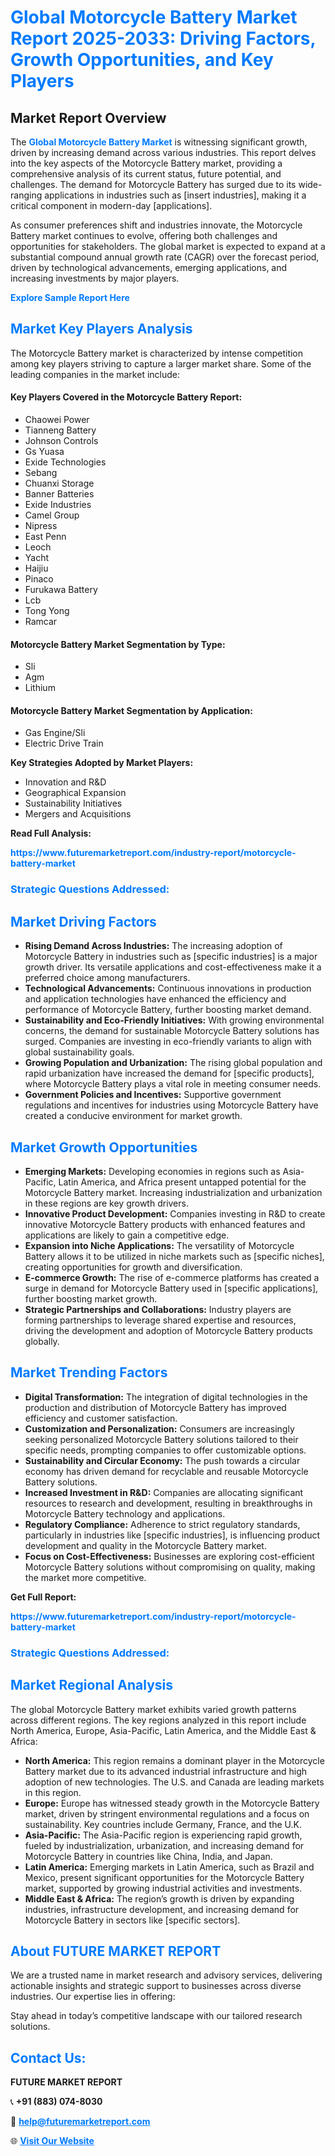 <h1 style="color: #007BFF;">Global Motorcycle Battery Market Report 2025-2033: Driving Factors, Growth Opportunities, and Key Players</h1>

<section id="overview">
<h2>Market Report Overview</h2>
<p>The <a href="https://www.futuremarketreport.com/industry-report/motorcycle-battery-market" style="color: #007BFF; text-decoration: none;"><strong>Global Motorcycle Battery Market</strong></a> is witnessing significant growth, driven by increasing demand across various industries. This report delves into the key aspects of the Motorcycle Battery market, providing a comprehensive analysis of its current status, future potential, and challenges. The demand for Motorcycle Battery has surged due to its wide-ranging applications in industries such as [insert industries], making it a critical component in modern-day [applications].</p>
<p>As consumer preferences shift and industries innovate, the Motorcycle Battery market continues to evolve, offering both challenges and opportunities for stakeholders. The global market is expected to expand at a substantial compound annual growth rate (CAGR) over the forecast period, driven by technological advancements, emerging applications, and increasing investments by major players.</p>
</section>

<section id="overview">
<p><a href="https://www.futuremarketreport.com/request-sample/reportId=30834" style="color: #007BFF; text-decoration: none;"><strong>Explore Sample Report Here</strong></a></p>
</section>

<section id="key-players">
<h2 style="color: #007BFF;">Market Key Players Analysis</h2>
<p>The Motorcycle Battery market is characterized by intense competition among key players striving to capture a larger market share. Some of the leading companies in the market include:</p>
<h4>Key Players Covered in the Motorcycle Battery Report:</h4>
<ul><li>Chaowei Power</li><li>Tianneng Battery</li><li>Johnson Controls</li><li>Gs Yuasa</li><li>Exide Technologies</li><li>Sebang</li><li>Chuanxi Storage</li><li>Banner Batteries</li><li>Exide Industries</li><li>Camel Group</li><li>Nipress</li><li>East Penn</li><li>Leoch</li><li>Yacht</li><li>Haijiu</li><li>Pinaco</li><li>Furukawa Battery</li><li>Lcb</li><li>Tong Yong</li><li>Ramcar</li></ul>
<h4>Motorcycle Battery Market Segmentation by Type:</h4>
<ul><li>Sli</li><li>Agm</li><li>Lithium</li></ul>

<h4>Motorcycle Battery Market Segmentation by Application:</h4>
<ul><li>Gas Engine/Sli</li><li>Electric Drive Train</li></ul>
<p><strong>Key Strategies Adopted by Market Players:</strong></p>
<ul>
<li>Innovation and R&D</li>
<li>Geographical Expansion</li>
<li>Sustainability Initiatives</li>
<li>Mergers and Acquisitions</li>
</ul>
</section>

<section>
<p><strong>Read Full Analysis: </strong></p><a href="https://www.futuremarketreport.com/industry-report/motorcycle-battery-market" style="color: #007BFF; text-decoration: none;"><strong>https://www.futuremarketreport.com/industry-report/motorcycle-battery-market</strong></a>
<h3 style="color: #007BFF;">Strategic Questions Addressed:</h3>
</section>

<section id="driving-factors">
<h2 style="color: #007BFF;">Market Driving Factors</h2>
<ul>
<li><strong>Rising Demand Across Industries:</strong> The increasing adoption of Motorcycle Battery in industries such as [specific industries] is a major growth driver. Its versatile applications and cost-effectiveness make it a preferred choice among manufacturers.</li>
<li><strong>Technological Advancements:</strong> Continuous innovations in production and application technologies have enhanced the efficiency and performance of Motorcycle Battery, further boosting market demand.</li>
<li><strong>Sustainability and Eco-Friendly Initiatives:</strong> With growing environmental concerns, the demand for sustainable Motorcycle Battery solutions has surged. Companies are investing in eco-friendly variants to align with global sustainability goals.</li>
<li><strong>Growing Population and Urbanization:</strong> The rising global population and rapid urbanization have increased the demand for [specific products], where Motorcycle Battery plays a vital role in meeting consumer needs.</li>
<li><strong>Government Policies and Incentives:</strong> Supportive government regulations and incentives for industries using Motorcycle Battery have created a conducive environment for market growth.</li>
</ul>
</section>

<section id="growth-opportunities">
<h2 style="color: #007BFF;">Market Growth Opportunities</h2>
<ul>
<li><strong>Emerging Markets:</strong> Developing economies in regions such as Asia-Pacific, Latin America, and Africa present untapped potential for the Motorcycle Battery market. Increasing industrialization and urbanization in these regions are key growth drivers.</li>
<li><strong>Innovative Product Development:</strong> Companies investing in R&D to create innovative Motorcycle Battery products with enhanced features and applications are likely to gain a competitive edge.</li>
<li><strong>Expansion into Niche Applications:</strong> The versatility of Motorcycle Battery allows it to be utilized in niche markets such as [specific niches], creating opportunities for growth and diversification.</li>
<li><strong>E-commerce Growth:</strong> The rise of e-commerce platforms has created a surge in demand for Motorcycle Battery used in [specific applications], further boosting market growth.</li>
<li><strong>Strategic Partnerships and Collaborations:</strong> Industry players are forming partnerships to leverage shared expertise and resources, driving the development and adoption of Motorcycle Battery products globally.</li>
</ul>
</section>

<section id="trending-factors">
<h2 style="color: #007BFF;">Market Trending Factors</h2>
<ul>
<li><strong>Digital Transformation:</strong> The integration of digital technologies in the production and distribution of Motorcycle Battery has improved efficiency and customer satisfaction.</li>
<li><strong>Customization and Personalization:</strong> Consumers are increasingly seeking personalized Motorcycle Battery solutions tailored to their specific needs, prompting companies to offer customizable options.</li>
<li><strong>Sustainability and Circular Economy:</strong> The push towards a circular economy has driven demand for recyclable and reusable Motorcycle Battery solutions.</li>
<li><strong>Increased Investment in R&D:</strong> Companies are allocating significant resources to research and development, resulting in breakthroughs in Motorcycle Battery technology and applications.</li>
<li><strong>Regulatory Compliance:</strong> Adherence to strict regulatory standards, particularly in industries like [specific industries], is influencing product development and quality in the Motorcycle Battery market.</li>
<li><strong>Focus on Cost-Effectiveness:</strong> Businesses are exploring cost-efficient Motorcycle Battery solutions without compromising on quality, making the market more competitive.</li>
</ul>
</section>

<section>
<p><strong>Get Full Report: </strong></p><a href="https://www.futuremarketreport.com/industry-report/motorcycle-battery-market" style="color: #007BFF; text-decoration: none;"><strong>https://www.futuremarketreport.com/industry-report/motorcycle-battery-market</strong></a>
<h3 style="color: #007BFF;">Strategic Questions Addressed:</h3>
</section>


<section id="regional-analysis">
<h2 style="color: #007BFF;">Market Regional Analysis</h2>
<p>The global Motorcycle Battery market exhibits varied growth patterns across different regions. The key regions analyzed in this report include North America, Europe, Asia-Pacific, Latin America, and the Middle East & Africa:</p>
<ul>
<li><strong>North America:</strong> This region remains a dominant player in the Motorcycle Battery market due to its advanced industrial infrastructure and high adoption of new technologies. The U.S. and Canada are leading markets in this region.</li>
<li><strong>Europe:</strong> Europe has witnessed steady growth in the Motorcycle Battery market, driven by stringent environmental regulations and a focus on sustainability. Key countries include Germany, France, and the U.K.</li>
<li><strong>Asia-Pacific:</strong> The Asia-Pacific region is experiencing rapid growth, fueled by industrialization, urbanization, and increasing demand for Motorcycle Battery in countries like China, India, and Japan.</li>
<li><strong>Latin America:</strong> Emerging markets in Latin America, such as Brazil and Mexico, present significant opportunities for the Motorcycle Battery market, supported by growing industrial activities and investments.</li>
<li><strong>Middle East & Africa:</strong> The region’s growth is driven by expanding industries, infrastructure development, and increasing demand for Motorcycle Battery in sectors like [specific sectors].</li>
</ul>
</section>

<footer>
<h2 style="color: #007BFF;">About FUTURE MARKET REPORT</h2>
<p>We are a trusted name in market research and advisory services, delivering actionable insights and strategic support to businesses across diverse industries. Our expertise lies in offering:</p>

<p>Stay ahead in today’s competitive landscape with our tailored research solutions.</p>

<h2 style="color: #007BFF;">Contact Us:</h2>
<p><strong>FUTURE MARKET REPORT</strong></p>
<p>📞 <strong>+91 (883) 074-8030</strong></p>
<p>📧 <strong><a href="mailto:help@futuremarketreport.com" style="color: #007BFF;">help@futuremarketreport.com</a></strong></p>
<p>🌐 <strong><a href="https://www.futuremarketreport.com/" style="color: #007BFF;">Visit Our Website</a></strong></p>
</footer>